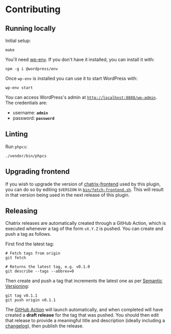 # Contributing

## Running locally
Initial setup:

```shell
make
```

You'll need [wp-env](https://developer.wordpress.org/block-editor/reference-guides/packages/packages-env/). If you don't
have it installed, you can install it with:

```shell
npm -g i @wordpress/env
```

Once `wp-env` is installed you can use it to start WordPress with:

```shell
wp-env start
```

You can access WordPress's admin at [`http://localhost:8888/wp-admin`](http://localhost:8888/wp-admin). The credentials
are:

- username: **`admin`**
- password: **`password`**

## Linting
Run `phpcs`:

```shell
./vendor/bin/phpcs
```

## Upgrading frontend
If you wish to upgrade the version of [chatrix-frontend](https://github.com/Automattic/chatrix-frontend) used by this plugin, you can do so by editing `$VERSION` in [`bin/fetch-frontend.sh`](bin/fetch-frontend.sh). This will result in that version being used in the next release of this plugin.

## Releasing
Chatrix releases are automatically created through a GitHub Action, which is executed whenever a tag of the form `vX.Y.Z` is pushed. You can create and push a tag as follows.

First find the latest tag:

```shell
# Fetch tags from origin
git fetch

# Returns the latest tag, e.g. v0.1.0
git describe --tags --abbrev=0
```

Then create and push a tag that increments the latest one as per [Semantic Versioning](https://semver.org/):

```shell
git tag v0.1.1
git push origin v0.1.1
```

The [GitHub Action](https://github.com/Automattic/chatrix/actions) will launch automatically, and when completed will have created a **draft release** for the tag that was pushed. You should then edit that release to provide a meaningful title and description (ideally including a [changelog](https://keepachangelog.com/en/1.0.0/)), then publish the release.
